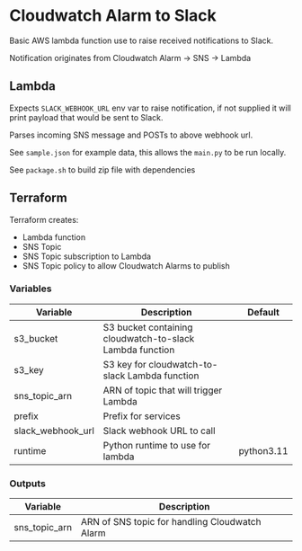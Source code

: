 # Cloudwatch Alarm to Slack

Basic AWS lambda function use to raise received notifications to Slack. 

Notification originates from Cloudwatch Alarm -> SNS -> Lambda

## Lambda

Expects `SLACK_WEBHOOK_URL` env var to raise notification, if not supplied it will print payload that would be sent to Slack.

Parses incoming SNS message and POSTs to above webhook url.

See `sample.json` for example data, this allows the `main.py` to be run locally.

See `package.sh` to build zip file with dependencies

## Terraform

Terraform creates:

* Lambda function
* SNS Topic
* SNS Topic subscription to Lambda
* SNS Topic policy to allow Cloudwatch Alarms to publish

### Variables

| Variable          | Description                                              | Default    |
| ----------------- | -------------------------------------------------------- | ---------- |
| s3_bucket         | S3 bucket containing cloudwatch-to-slack Lambda function |            |
| s3_key            | S3 key for cloudwatch-to-slack Lambda function           |            |
| sns_topic_arn     | ARN of topic that will trigger Lambda                    |            |
| prefix            | Prefix for services                                      |            |
| slack_webhook_url | Slack webhook URL to call                                |            |
| runtime           | Python runtime to use for lambda                         | python3.11 |

### Outputs

| Variable      | Description                                    |
| ------------- | ---------------------------------------------- |
| sns_topic_arn | ARN of SNS topic for handling Cloudwatch Alarm |